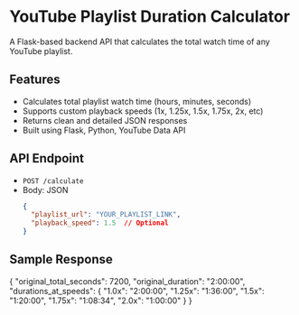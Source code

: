 # YouTube Playlist Duration Calculator

A Flask-based backend API that calculates the total watch time of any YouTube playlist.

## Features
- Calculates total playlist watch time (hours, minutes, seconds)
- Supports custom playback speeds (1x, 1.25x, 1.5x, 1.75x, 2x, etc)
- Returns clean and detailed JSON responses
- Built using Flask, Python, YouTube Data API

## API Endpoint
- `POST /calculate`
- Body: JSON
  ```json
  {
    "playlist_url": "YOUR_PLAYLIST_LINK",
    "playback_speed": 1.5  // Optional
  }


## Sample Response
{
  "original_total_seconds": 7200,
  "original_duration": "2:00:00",
  "durations_at_speeds": {
    "1.0x": "2:00:00",
    "1.25x": "1:36:00",
    "1.5x": "1:20:00",
    "1.75x": "1:08:34",
    "2.0x": "1:00:00"
  }
}
